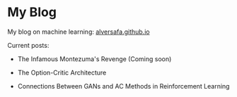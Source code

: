 # My Blog

My blog on machine learning: [alversafa.github.io](https://alversafa.github.io/)

Current posts:

- The Infamous Montezuma's Revenge (Coming soon)

- The Option-Critic Architecture

- Connections Between GANs and AC Methods in Reinforcement Learning
